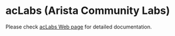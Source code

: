# acLabs (Arista Community Labs)

Please check [acLabs Web page](https://aclabs.arista.com/) for detailed documentation.
